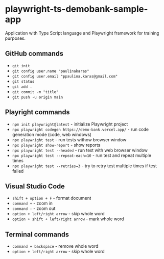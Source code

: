 # playwright-ts-demobank-sample-app

Application with Type Script language and Playwright framework for training purposes.

## GitHub commands

- `git init`
- `git config user.name "paulinakaras"`
- `git config user.email "ppaulina.karas@gmail.com"`
- `git status`
- `git add .`
- `git commit -m "title"`
- `git push -u origin main`

## Playright commands

- `npm init playwright@latest` - initialize Playwright project
- `npx playwright codegen https://demo-bank.vercel.app/` - run code generation mode (code, web windows)
- `npx playwright test` - run tests withow browser window
- `npx playwright show-report` - show reports
- `npx playwright test --headed` - run test with web browser window 
- `npx playwright test --repeat-each=10` - run test and repeat multiple times
- `npx playwright test --retries=3` - try to retry test multiple times if test failed

## Visual Studio Code 

- `shift + option + F` - format document
- `command +` - zoom in
- `command -` - zoom out
- `option + left/right arrow` - skip whole word
- `option + shift + left/right arrow` - mark whole word

## Terminal commands

- `command + backspace` - remove whole word
- `option + left/right arrow` - skip whole word
